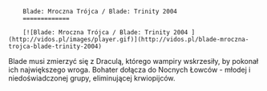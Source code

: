 
        Blade: Mroczna Trójca / Blade: Trinity 2004 
        =============
        
        [![Blade: Mroczna Trójca / Blade: Trinity 2004 ](http://vidos.pl/images/player.gif)](http://vidos.pl/blade-mroczna-trojca-blade-trinity-2004)
        
        
 Blade musi zmierzyć się z Draculą, którego wampiry wskrzesiły, by pokonał ich największego wroga. Bohater dołącza do Nocnych Łowców - młodej i niedoświadczonej grupy, eliminującej krwiopijców.
    